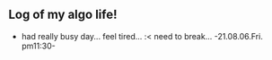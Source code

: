 ## Log of my algo life!

* had really busy day... feel tired... :< need to break... -21.08.06.Fri. pm11:30-
